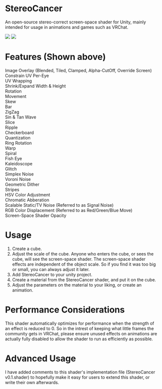 # StereoCancer
An open-source stereo-correct screen-space shader for Unity, mainly intended for usage in animations and games such as VRChat.

![](https://github.com/xwidghet/StereoCancer/blob/master/Example%20Gifs/kaleidescope_and_voroni_shader.gif?raw=true)
![](https://github.com/xwidghet/StereoCancer/blob/master/Example%20Gifs/overboard_shader.gif?raw=true)

# Features (Shown above)
Image Overlay (Blended, Tiled, Clamped, Alpha-CutOff, Override Screen)  
Constrain UV Per-Eye  
UV Wrapping  
Shrink/Expand Width & Height  
Rotation  
Movement  
Skew  
Bar  
ZigZag  
Sin & Tan Wave  
Slice  
Ripple  
Checkerboard  
Quantization  
Ring Rotation  
Warp  
Spiral  
Fish Eye  
Kaleidoscope  
Glitch  
Simplex Noise  
Voroni Noise  
Geometric Dither  
Stripes  
HSV Color Adjustment  
Chromatic Abberation  
Scalable Static/TV Noise (Referred to as Signal Noise)  
RGB Color Displacement (Referred to as Red/Green/Blue Move)  
Screen-Space Shader Opacity

# Usage
1. Create a cube.
2. Adjust the scale of the cube. Anyone who enters the cube, or sees the cube, will see the screen-space shader. The screen-space shader effects are independent of the object scale. So if you find it was too big or small, you can always adjust it later.
3. Add StereoCancer to your unity project.
4. Create a material from the StereoCancer shader, and put it on the cube.
5. Adjust the parameters on the material to your liking, or create an animation.

# Performance Considerations
This shader automatically optimizes for performance when the strength of an effect is reduced to 0. So in the intrest of keeping what little frames the community gets in VRChat, please ensure unused effects on animations are actually fully disabled to allow the shader to run as efficiently as possible.

# Advanced Usage
I have added comments to this shader's implementation file (StereoCancer v0.1.shader) to hopefully make it easy for users to extend this shader, or write their own afterwards.
